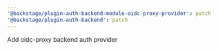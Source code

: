 ```yaml
---
'@backstage/plugin-auth-backend-module-oidc-proxy-provider': patch
'@backstage/plugin-auth-backend': patch
---
```


Add oidc-proxy backend auth provider
